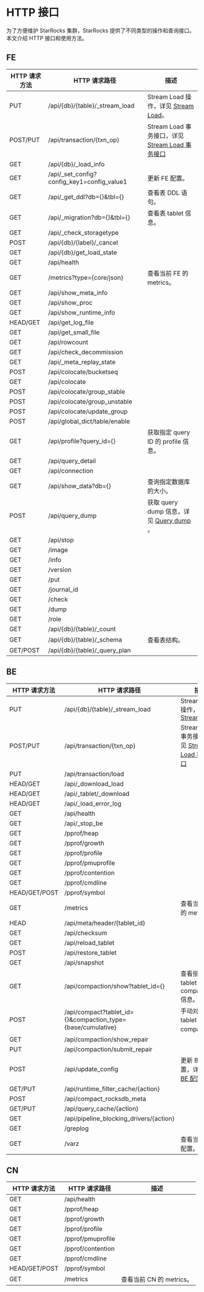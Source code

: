 # HTTP 接口

为了方便维护 StarRocks 集群，StarRocks 提供了不同类型的操作和查询接口。本文介绍 HTTP 接口和使用方法。

## FE

| HTTP 请求方法       | HTTP 请求路径                                                   | 描述                                                                                                                |
|------------------| --------------------------------------------------------------  |-------------------------------------------------------------------------------------------------------------------- |
| PUT              | /api/{db}/{table}/_stream_load                                  | Stream Load 操作，详见 [Stream Load](../loading/StreamLoad.md)。                               |
| POST/PUT         | /api/transaction/{txn_op}                                       | Stream Load 事务接口，详见 [Stream Load 事务接口](../loading/Stream_Load_transaction_interface.md)     |
| GET              | /api/{db}/_load_info
| GET              | /api/_set_config?config_key1=config_value1                      | 更新 FE 配置。                                                                                                            |
| GET              | /api/_get_ddl?db={}&tbl={}                                      | 查看表 DDL 语句。
| GET              | /api/_migration?db={}&tbl={}                                    | 查看表 tablet 信息。                                                                                                    |
| GET              | /api/_check_storagetype
| POST             | /api/{db}/{label}/_cancel
| GET              | /api/{db}/get_load_state
| GET              | /api/health
| GET              | /metrics?type={core/json}                                       | 查看当前 FE 的 metrics。                                                                                                |
| GET              | /api/show_meta_info
| GET              | /api/show_proc
| GET              | /api/show_runtime_info
| HEAD/GET         | /api/get_log_file
| GET              | /api/get_small_file
| GET              | /api/rowcount
| GET              | /api/check_decommission
| GET              | /api/_meta_replay_state
| POST             | /api/colocate/bucketseq
| GET              | /api/colocate
| POST             | /api/colocate/group_stable
| POST             | /api/colocate/group_unstable
| POST             | /api/colocate/update_group
| POST             | /api/global_dict/table/enable
| GET              | /api/profile?query_id={}                                        | 获取指定 query ID 的 profile 信息。                                                                                       |
| GET              | /api/query_detail
| GET              | /api/connection
| GET              | /api/show_data?db={}                                            | 查询指定数据库的大小。                                                                                                    |
| POST             | /api/query_dump                                                 | 获取 query dump 信息，详见 [Query dump](../faq/Dump_query.md) 。                       |
| GET              | /api/stop
| GET              | /image
| GET              | /info
| GET              | /version
| GET              | /put
| GET              | /journal_id
| GET              | /check
| GET              | /dump
| GET              | /role
| GET              | /api/{db}/{table}/_count
| GET              | /api/{db}/{table}/_schema                                      | 查看表结构。                                                                                                          |
| GET/POST         | /api/{db}/{table}/_query_plan

## BE

| HTTP 请求方法       | HTTP 请求路径                                                     | 描述                                                                                                                |
|------------------| --------------------------------------------------------------  |-------------------------------------------------------------------------------------------------------------------- |
| PUT              | /api/{db}/{table}/_stream_load                                  | Stream Load 操作，详见 [Stream Load](../loading/StreamLoad.md)                          |
| POST/PUT         | /api/transaction/{txn_op}                                       | Stream Load 事务接口，详见 [Stream Load 事务接口](../loading/Stream_Load_transaction_interface.md)   |
| PUT              | /api/transaction/load                                           |
| HEAD/GET         | /api/_download_load                                             |
| HEAD/GET         | /api/_tablet/_download                                          |
| HEAD/GET         | /api/_load_error_log                                            |
| GET              | /api/health                                                     |
| GET              | /api/_stop_be                                                   |
| GET              | /pprof/heap                                                     |
| GET              | /pprof/growth                                                   |
| GET              | /pprof/profile                                                  |
| GET              | /pprof/pmuprofile                                               |
| GET              | /pprof/contention                                               |
| GET              | /pprof/cmdline                                                  |
| HEAD/GET/POST    | /pprof/symbol                                                   |
| GET              | /metrics                                                        | 查看当前 BE 的 metrics。                                                                                                 |
| HEAD             | /api/meta/header/{tablet_id}                                    |
| GET              | /api/checksum                                                   |
| GET              | /api/reload_tablet                                              |
| POST             | /api/restore_tablet                                             |
| GET              | /api/snapshot                                                   |
| GET              | /api/compaction/show?tablet_id={}                               | 查看指定 tablet 的 compaction 信息。
| POST             | /api/compact?tablet_id={}&compaction_type={base/cumulative}     | 手动对指定 tablet 进行 compaction。                                                                                       |
| GET              | /api/compaction/show_repair                                     |
| PUT              | /api/compaction/submit_repair                                   |
| POST             | /api/update_config                                              | 更新 BE 配置，详见 [更新 BE 配置](../administration/Configuration.md#be-配置项)。  |
| GET/PUT          | /api/runtime_filter_cache/{action}                              |
| POST             | /api/compact_rocksdb_meta                                       |
| GET/PUT          | /api/query_cache/{action}                                       |
| GET              | /api/pipeline_blocking_drivers/{action}                         |
| GET              | /greplog                                                        |
| GET              | /varz                                                           | 查看当前 BE 配置。                                                                                                     |

## CN

| HTTP 请求方法       | HTTP 请求路径                                                   | 描述                                                                                                                |
|------------------| --------------------------------------------------------------  |-------------------------------------------------------------------------------------------------------------------- |
| GET              | /api/health                                                     |
| GET              | /pprof/heap                                                     |
| GET              | /pprof/growth                                                   |
| GET              | /pprof/profile                                                  |
| GET              | /pprof/pmuprofile                                               |
| GET              | /pprof/contention                                               |
| GET              | /pprof/cmdline                                                  |
| HEAD/GET/POST    | /pprof/symbol                                                   |
| GET              | /metrics                                                        | 查看当前 CN 的 metrics。                                                                                                 |
